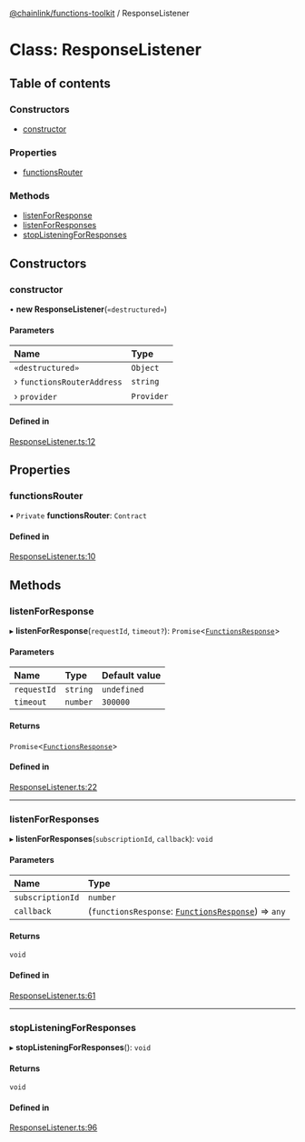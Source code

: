 [@chainlink/functions-toolkit](../README.md) / ResponseListener

# Class: ResponseListener

## Table of contents

### Constructors

- [constructor](ResponseListener.md#constructor)

### Properties

- [functionsRouter](ResponseListener.md#functionsrouter)

### Methods

- [listenForResponse](ResponseListener.md#listenforresponse)
- [listenForResponses](ResponseListener.md#listenforresponses)
- [stopListeningForResponses](ResponseListener.md#stoplisteningforresponses)

## Constructors

### constructor

• **new ResponseListener**(`«destructured»`)

#### Parameters

| Name | Type |
| :------ | :------ |
| `«destructured»` | `Object` |
| › `functionsRouterAddress` | `string` |
| › `provider` | `Provider` |

#### Defined in

[ResponseListener.ts:12](https://github.com/smartcontractkit/functions-toolkit/blob/1164b15/src/ResponseListener.ts#L12)

## Properties

### functionsRouter

• `Private` **functionsRouter**: `Contract`

#### Defined in

[ResponseListener.ts:10](https://github.com/smartcontractkit/functions-toolkit/blob/1164b15/src/ResponseListener.ts#L10)

## Methods

### listenForResponse

▸ **listenForResponse**(`requestId`, `timeout?`): `Promise`<[`FunctionsResponse`](../README.md#functionsresponse)\>

#### Parameters

| Name | Type | Default value |
| :------ | :------ | :------ |
| `requestId` | `string` | `undefined` |
| `timeout` | `number` | `300000` |

#### Returns

`Promise`<[`FunctionsResponse`](../README.md#functionsresponse)\>

#### Defined in

[ResponseListener.ts:22](https://github.com/smartcontractkit/functions-toolkit/blob/1164b15/src/ResponseListener.ts#L22)

___

### listenForResponses

▸ **listenForResponses**(`subscriptionId`, `callback`): `void`

#### Parameters

| Name | Type |
| :------ | :------ |
| `subscriptionId` | `number` |
| `callback` | (`functionsResponse`: [`FunctionsResponse`](../README.md#functionsresponse)) => `any` |

#### Returns

`void`

#### Defined in

[ResponseListener.ts:61](https://github.com/smartcontractkit/functions-toolkit/blob/1164b15/src/ResponseListener.ts#L61)

___

### stopListeningForResponses

▸ **stopListeningForResponses**(): `void`

#### Returns

`void`

#### Defined in

[ResponseListener.ts:96](https://github.com/smartcontractkit/functions-toolkit/blob/1164b15/src/ResponseListener.ts#L96)
